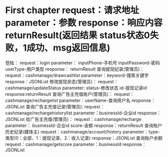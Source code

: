 # First chapter  request：请求地址 parameter：参数  response：响应内容  returnResult(返回结果 status状态0失败，1成功、msg返回信息)
登陆：
      request：login
      parameter： 
            inputPhone-手机号
            inputPassword-密码
            userType-用户类型
      response：
            returnResult
查询提现纪录(管理员)：
      request：cashmanage/drawcashlist
      parameter：keyword-搜索关键字
      response：JSONList
修改提现状态(管理员)：
      request：cashmanage/updateStatus
      parameter:
            status-修改状态
            id-提现记录id
      response:returnResult
查询广告主充值账户(管理员)：
      request：cashmanage/rechargelist
      parameter：userName-查询用户名
      response：JSONList
查询广告主充值记录(管理员):
      request：cashmanage/rechargehistorylist
      parameter：businessId-企业id
      response：JSONList
给广告主充值(管理员)：
      request：cashmanage/recharge
      parameter：
            businessId-企业id
            score-金额
      response：returnResult
查询账户历史纪录(媒体主)
      request：cashmanage/account/history
      parameter：type-类型(0：全部、1：提现记录、2：收入记录)
      response：JSONList
查询账户余额
      request：cashmanage/getscore
      parameter：businessId
      response：JSONList
